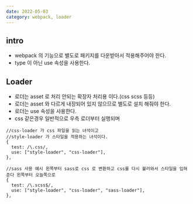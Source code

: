 ```yaml
---
date: 2022-05-03
category: webpack, loader
---
```


## intro

- webpack 의 기능으로 별도로 패키지를 다운받아서 적용해주어야 한다.
- type 이 아닌 use 속성을 사용한다.

## Loader

- 로더는 asset 로 처리 안되는 확장자 처리용 이다.(css scss 등등)
- 로더는 asset 와 다르게 내장되어 있지 않으므로 별도로 설치 해줘야 한다.
- 로더는 use 속성을 사용한다.
- css 같은경우 일반적으로 우측 로더부터 실행되며

```
//css-loader 가 css 파일을 읽는 녀석이고
//style-loader 가 스타일을 적용하는 녀석이다.
{
  test: /\.css/,
  use: ["style-loader", "css-loader"],
},
```

```
//sass 사용 예시 왼쪽부터 sass로 css 로 변환하고 css를 다시 불러와서 스타일을 입혀준다 왼쪽부터 오늘쪽으로
{
  test: /\.scss$/,
  use: ["style-loader", "css-loader", "sass-loader"],
},
```

